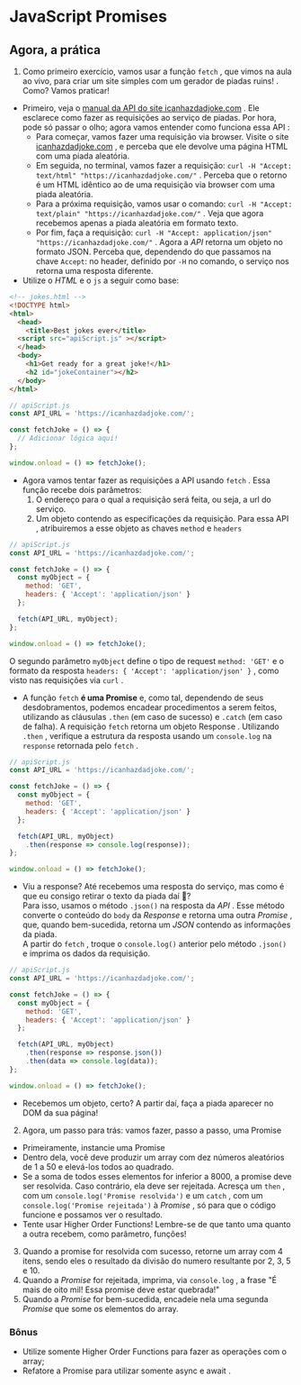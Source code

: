 # JavaScript Promises

## Agora, a prática

1. Como primeiro exercício, vamos usar a função `fetch` , que vimos na aula ao vivo, para criar um site simples com um gerador de piadas ruins! . Como? Vamos praticar!  
* Primeiro, veja o [manual da API do site icanhazdadjoke.com](https://icanhazdadjoke.com/api) . Ele esclarece como fazer as requisições ao serviço de piadas. Por hora, pode só passar o olho; agora vamos entender como funciona essa API :  
  * Para começar, vamos fazer uma requisição via browser. Visite o site [icanhazdadjoke.com](https://icanhazdadjoke.com/) , e perceba que ele devolve uma página HTML com uma piada aleatória.  
  * Em seguida, no terminal, vamos fazer a requisição: `curl -H "Accept: text/html" "https://icanhazdadjoke.com/"` . Perceba que o retorno é um HTML idêntico ao de uma requisição via browser com uma piada aleatória.  
  * Para a próxima requisição, vamos usar o comando: `curl -H "Accept: text/plain" "https://icanhazdadjoke.com/"` . Veja que agora recebemos apenas a piada aleatória em formato texto.
  * Por fim, faça a requisição: `curl -H "Accept: application/json" "https://icanhazdadjoke.com/"` . Agora a *API* retorna um objeto no formato JSON. Perceba que, dependendo do que passamos na chave `Accept`: no header, definido por `-H` no comando, o serviço nos retorna uma resposta diferente.  
* Utilize o *HTML* e o `js` a seguir como base:

```html
<!-- jokes.html -->
<!DOCTYPE html>
<html>
  <head>
    <title>Best jokes ever</title>
  <script src="apiScript.js" ></script>
  </head>
  <body>
    <h1>Get ready for a great joke!</h1>
    <h2 id="jokeContainer"></h2>
  </body>
</html>
```

```js
// apiScript.js
const API_URL = 'https://icanhazdadjoke.com/';

const fetchJoke = () => {
  // Adicionar lógica aqui!
};

window.onload = () => fetchJoke();
```

* Agora vamos tentar fazer as requisições a API usando `fetch` . Essa função recebe dois parâmetros:
  1. O endereço para o qual a requisição será feita, ou seja, a url do serviço.  
  2. Um objeto contendo as especificações da requisição. Para essa API , atribuiremos a esse objeto as chaves `method` e `headers`

```js
// apiScript.js     
const API_URL = 'https://icanhazdadjoke.com/';

const fetchJoke = () => {
  const myObject = {
    method: 'GET',
    headers: { 'Accept': 'application/json' }
  };

  fetch(API_URL, myObject);
};

window.onload = () => fetchJoke();
```

O segundo parâmetro `myObject` define o tipo de request `method: 'GET'` e o formato da resposta `headers: { 'Accept': 'application/json' }` , como visto nas requisições via `curl` .  
* A função `fetch` **é uma Promise** e, como tal, dependendo de seus desdobramentos, podemos encadear procedimentos a serem feitos, utilizando as cláusulas `.then` (em caso de sucesso) e `.catch` (em caso de falha). A requisição `fetch` retorna um objeto Response . Utilizando `.then` , verifique a estrutura da resposta usando um `console.log` na `response` retornada pelo `fetch` .  

```js
// apiScript.js     
const API_URL = 'https://icanhazdadjoke.com/';

const fetchJoke = () => {
  const myObject = {
    method: 'GET',
    headers: { 'Accept': 'application/json' }
  };

  fetch(API_URL, myObject)
    .then(response => console.log(response));
};

window.onload = () => fetchJoke();
```

* Viu a response? Até recebemos uma resposta do serviço, mas como é que eu consigo retirar o texto da piada daí 🤔?  
Para isso, usamos o método `.json()` na resposta da *API* . Esse método converte o conteúdo do `body` da *Response* e retorna uma outra *Promise* , que, quando bem-sucedida, retorna um *JSON* contendo as informações da piada.  
A partir do `fetch` , troque o `console.log()` anterior pelo método `.json()` e imprima os dados da requisição.

```js
// apiScript.js     
const API_URL = 'https://icanhazdadjoke.com/';

const fetchJoke = () => {
  const myObject = {
    method: 'GET',
    headers: { 'Accept': 'application/json' }
  };

  fetch(API_URL, myObject)
    .then(response => response.json())
    .then(data => console.log(data));
};

window.onload = () => fetchJoke();
```

* Recebemos um objeto, certo? A partir daí, faça a piada aparecer no DOM da sua página!
2. Agora, um passo para trás: vamos fazer, passo a passo, uma Promise
* Primeiramente, instancie uma Promise
* Dentro dela, você deve produzir um array com dez números aleatórios de 1 a 50 e elevá-los todos ao quadrado.
* Se a soma de todos esses elementos for inferior a 8000, a promise deve ser resolvida. Caso contrário, ela deve ser rejeitada. Acresça um `then` , com um `console.log('Promise resolvida')` e um `catch` , com um `console.log('Promise rejeitada')` à *Promise* , só para que o código funcione e possamos ver o resultado.  
* Tente usar Higher Order Functions! Lembre-se de que tanto uma quanto a outra recebem, como parâmetro, funções!  
3. Quando a promise for resolvida com sucesso, retorne um array com 4 itens, sendo eles o resultado da divisão do numero resultante por 2, 3, 5 e 10.  
4. Quando a *Promise* for rejeitada, imprima, via `console.log` , a frase "É mais de oito mil! Essa promise deve estar quebrada!"  
5. Quando a *Promise* for bem-sucedida, encadeie nela uma segunda *Promise* que some os elementos do array.

### Bônus

* Utilize somente Higher Order Functions para fazer as operações com o array;
* Refatore a Promise para utilizar somente async e await .